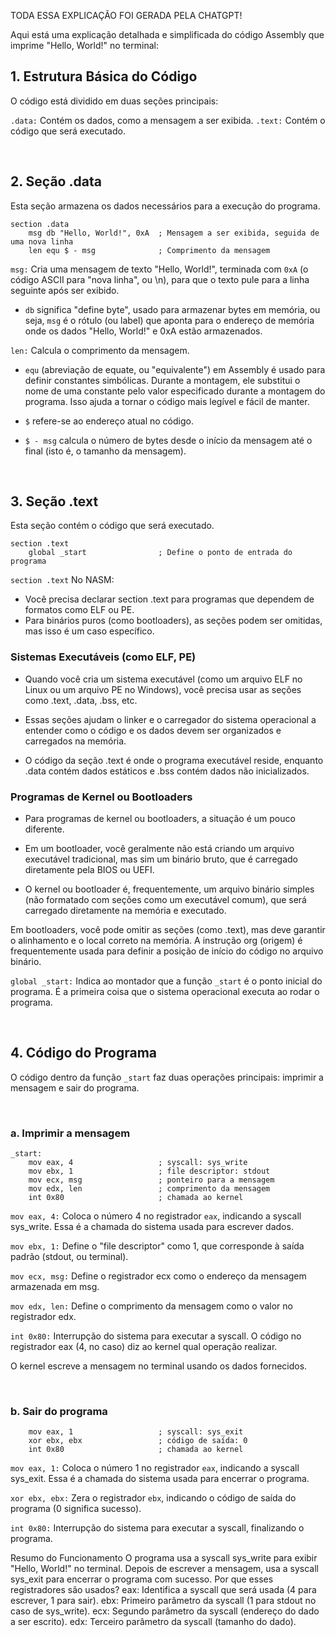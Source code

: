 TODA ESSA EXPLICAÇÃO FOI GERADA PELA CHATGPT!

Aqui está uma explicação detalhada e simplificada do código Assembly que imprime "Hello, World!" no terminal:

<h2>1. Estrutura Básica do Código</h2>
O código está dividido em duas seções principais:

`.data:` Contém os dados, como a mensagem a ser exibida.
`.text:` Contém o código que será executado.

<br/>

<h2>2. Seção .data</h2>

Esta seção armazena os dados necessários para a execução do programa.
```
section .data
    msg db "Hello, World!", 0xA  ; Mensagem a ser exibida, seguida de uma nova linha
    len equ $ - msg              ; Comprimento da mensagem
```

`msg:`
Cria uma mensagem de texto "Hello, World!", terminada com `0xA` (o código ASCII para "nova linha", ou \n), para que o texto pule para a linha seguinte após ser exibido.

- `db` significa "define byte", usado para armazenar bytes em memória, ou seja, `msg` é o rótulo (ou label) que aponta para o endereço de memória onde os dados "Hello, World!" e 0xA estão armazenados.

`len:`
Calcula o comprimento da mensagem.

- `equ`  (abreviação de equate, ou "equivalente") em Assembly é usado para definir constantes simbólicas. Durante a montagem, ele substitui o nome de uma constante pelo valor especificado durante a montagem do programa. Isso ajuda a tornar o código mais legível e fácil de manter.

- `$` refere-se ao endereço atual no código.

- `$ - msg` calcula o número de bytes desde o início da mensagem até o final (isto é, o tamanho da mensagem).

<br/>

<h2>3. Seção .text</h2>

Esta seção contém o código que será executado.
```
section .text
    global _start                ; Define o ponto de entrada do programa
```

`section .text`
No NASM:
- Você precisa declarar section .text para programas que dependem de formatos como ELF ou PE.
- Para binários puros (como bootloaders), as seções podem ser omitidas, mas isso é um caso específico.

<h3>Sistemas Executáveis (como ELF, PE)</h3>

- Quando você cria um sistema executável (como um arquivo ELF no Linux ou um arquivo PE no Windows), você precisa usar as seções como .text, .data, .bss, etc.

- Essas seções ajudam o linker e o carregador do sistema operacional a entender como o código e os dados devem ser organizados e carregados na memória.

- O código da seção .text é onde o programa executável reside, enquanto .data contém dados estáticos e .bss contém dados não inicializados.


<h3>Programas de Kernel ou Bootloaders</h3>

- Para programas de kernel ou bootloaders, a situação é um pouco diferente.

- Em um bootloader, você geralmente não está criando um arquivo executável tradicional, mas sim um binário bruto, que é carregado diretamente pela BIOS ou UEFI.

- O kernel ou bootloader é, frequentemente, um arquivo binário simples (não formatado com seções como um executável comum), que será carregado diretamente na memória e executado.

Em bootloaders, você pode omitir as seções (como .text), mas deve garantir o alinhamento e o local correto na memória. A instrução org (origem) é frequentemente usada para definir a posição de início do código no arquivo binário.

`global _start:`
Indica ao montador que a função `_start` é o ponto inicial do programa. É a primeira coisa que o sistema operacional executa ao rodar o programa.

<br/>

<h2>4. Código do Programa</h2>

O código dentro da função `_start` faz duas operações principais: imprimir a mensagem e sair do programa.

<br/>

<h3>a. Imprimir a mensagem</h3>

```
_start:
    mov eax, 4                   ; syscall: sys_write
    mov ebx, 1                   ; file descriptor: stdout
    mov ecx, msg                 ; ponteiro para a mensagem
    mov edx, len                 ; comprimento da mensagem
    int 0x80                     ; chamada ao kernel
```

`mov eax, 4:`
Coloca o número 4 no registrador `eax`, indicando a syscall sys_write. Essa é a chamada do sistema usada para escrever dados.

`mov ebx, 1:`
Define o "file descriptor" como 1, que corresponde à saída padrão (stdout, ou terminal).

`mov ecx, msg:`
Define o registrador ecx como o endereço da mensagem armazenada em msg.

`mov edx, len:`
Define o comprimento da mensagem como o valor no registrador edx.

`int 0x80:`
Interrupção do sistema para executar a syscall. O código no registrador eax (4, no caso) diz ao kernel qual operação realizar.

O kernel escreve a mensagem no terminal usando os dados fornecidos.

<br/>

<h3>b. Sair do programa</h3>

```
    mov eax, 1                   ; syscall: sys_exit
    xor ebx, ebx                 ; código de saída: 0
    int 0x80                     ; chamada ao kernel
```

`mov eax, 1:`
Coloca o número 1 no registrador `eax`, indicando a syscall sys_exit. Essa é a chamada do sistema usada para encerrar o programa.

`xor ebx, ebx:`
Zera o registrador `ebx`, indicando o código de saída do programa (0 significa sucesso).

`int 0x80:`
Interrupção do sistema para executar a syscall, finalizando o programa.

Resumo do Funcionamento
O programa usa a syscall sys_write para exibir "Hello, World!" no terminal.
Depois de escrever a mensagem, usa a syscall sys_exit para encerrar o programa com sucesso.
Por que esses registradores são usados?
eax: Identifica a syscall que será usada (4 para escrever, 1 para sair).
ebx: Primeiro parâmetro da syscall (1 para stdout no caso de sys_write).
ecx: Segundo parâmetro da syscall (endereço do dado a ser escrito).
edx: Terceiro parâmetro da syscall (tamanho do dado).